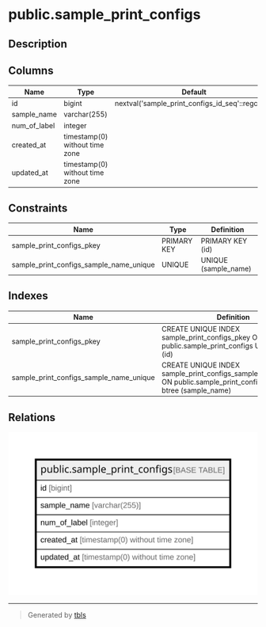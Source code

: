 # public.sample_print_configs

## Description

## Columns

| Name | Type | Default | Nullable | Children | Parents | Comment |
| ---- | ---- | ------- | -------- | -------- | ------- | ------- |
| id | bigint | nextval('sample_print_configs_id_seq'::regclass) | false |  |  |  |
| sample_name | varchar(255) |  | false |  |  |  |
| num_of_label | integer |  | false |  |  |  |
| created_at | timestamp(0) without time zone |  | true |  |  |  |
| updated_at | timestamp(0) without time zone |  | true |  |  |  |

## Constraints

| Name | Type | Definition |
| ---- | ---- | ---------- |
| sample_print_configs_pkey | PRIMARY KEY | PRIMARY KEY (id) |
| sample_print_configs_sample_name_unique | UNIQUE | UNIQUE (sample_name) |

## Indexes

| Name | Definition |
| ---- | ---------- |
| sample_print_configs_pkey | CREATE UNIQUE INDEX sample_print_configs_pkey ON public.sample_print_configs USING btree (id) |
| sample_print_configs_sample_name_unique | CREATE UNIQUE INDEX sample_print_configs_sample_name_unique ON public.sample_print_configs USING btree (sample_name) |

## Relations

![er](public.sample_print_configs.svg)

---

> Generated by [tbls](https://github.com/k1LoW/tbls)

